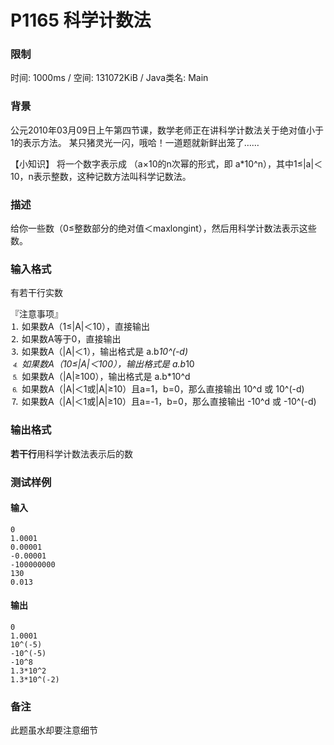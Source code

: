 # P1165 科学计数法
### 限制
时间: 1000ms / 空间: 131072KiB / Java类名: Main

### 背景
公元2010年03月09日上午第四节课，数学老师正在讲科学计数法关于绝对值小于1的表示方法。
某只猪灵光一闪，哦哈！一道题就新鲜出笼了……

【小知识】 将一个数字表示成 （a×10的n次幂的形式，即 a*10^n），其中1≤|a|＜10，n表示整数，这种记数方法叫科学记数法。

### 描述
给你一些数（0≤整数部分的绝对值＜maxlongint），然后用科学计数法表示这些数。


### 输入格式
有若干行实数

『注意事项』  
⒈ 如果数A（1≤|A|＜10），直接输出  
⒉ 如果数A等于0，直接输出  
⒊ 如果数A（|A|＜1），输出格式是 a.b*10^(-d)  
⒋ 如果数A（10≤|A|＜100），输出格式是 a.b*10  
⒌ 如果数A（|A|≥100），输出格式是 a.b*10^d  
⒍ 如果数A（|A|＜1或|A|≥10）且a=1，b=0，那么直接输出 10^d 或 10^(-d)  
⒎ 如果数A（|A|＜1或|A|≥10）且a=-1，b=0，那么直接输出 -10^d 或 -10^(-d)  

### 输出格式
**若干行**用科学计数法表示后的数

### 测试样例
#### 输入
```
0
1.0001
0.00001
-0.00001
-100000000
130
0.013
```

#### 输出
```
0 
1.0001
10^(-5)
-10^(-5)
-10^8
1.3*10^2
1.3*10^(-2)
```

### 备注
此题虽水却要注意细节
